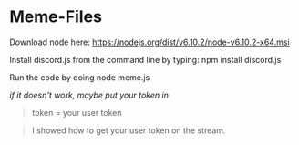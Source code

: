 # Meme-Files

Download node here: https://nodejs.org/dist/v6.10.2/node-v6.10.2-x64.msi 

Install discord.js from the command line by typing: npm install discord.js

Run the code by doing node meme.js

*if it doesn't work, maybe put your token in*

> token = your user token

> I showed how to get your user token on the stream.

